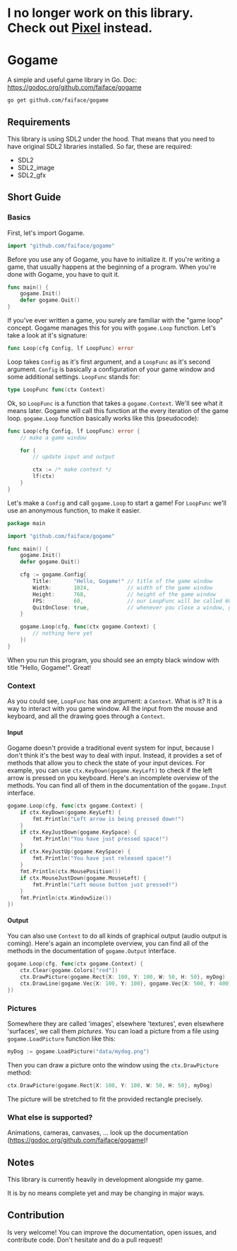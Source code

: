 # I no longer work on this library. Check out [Pixel](https://github.com/faiface/pixel) instead.

# Gogame

A simple and useful game library in Go. Doc: https://godoc.org/github.com/faiface/gogame

```
go get github.com/faiface/gogame
```

## Requirements

This library is using SDL2 under the hood. That means that you need to have original SDL2 libraries
installed. So far, these are required:

- SDL2
- SDL2_image
- SDL2_gfx

## Short Guide

### Basics

First, let's import Gogame.

```go
import "github.com/faiface/gogame"
```

Before you use any of Gogame, you have to initialize it. If you're writing a game, that usually
happens at the beginning of a program. When you're done with Gogame, you have to quit it.

```go
func main() {
	gogame.Init()
	defer gogame.Quit()
}
```

If you've ever written a game, you surely are familiar with the "game loop" concept. Gogame manages
this for you with `gogame.Loop` function. Let's take a look at it's signature:

```go
func Loop(cfg Config, lf LoopFunc) error
```

Loop takes `Config` as it's first argument, and a `LoopFunc` as it's second argument. `Config` is
basically a configuration of your game window and some additional settings. `LoopFunc` stands for:

```go
type LoopFunc func(ctx Context)
```

Ok, so `LoopFunc` is a function that takes a `gogame.Context`. We'll see what it means later. Gogame
will call this function at the every iteration of the game loop. `gogame.Loop` function basically
works like this (pseudocode):

```go
func Loop(cfg Config, lf LoopFunc) error {
	// make a game window

	for {
		// update input and output

		ctx := /* make context */
		lf(ctx)
	}
}
```

Let's make a `Config` and call `gogame.Loop` to start a game! For `LoopFunc` we'll use an
anonymous function, to make it easier.

```go
package main

import "github.com/faiface/gogame"

func main() {
	gogame.Init()
	defer gogame.Quit()

	cfg := gogame.Config{
		Title:       "Hello, Gogame!" // title of the game window
		Width:       1024,            // width of the game window
		Height:      768,             // height of the game window
		FPS:         60,              // our LoopFunc will be called 60 times per second
		QuitOnClose: true,            // whenever you close a window, game loop ends
	}

	gogame.Loop(cfg, func(ctx gogame.Context) {
		// nothing here yet
	})
}
```

When you run this program, you should see an empty black window with title "Hello, Gogame!". Great!

### Context

As you could see, `LoopFunc` has one argument: a `Context`. What is it? It is a way to interact with
you game window. All the input from the mouse and keyboard, and all the drawing goes through a
`Context`.

#### Input

Gogame doesn't provide a traditional event system for input, because I don't think it's the best
way to deal with input. Instead, it provides a set of methods that allow you to check the state of
your input devices. For example, you can use `ctx.KeyDown(gogame.KeyLeft)` to check if the left
arrow is pressed on you keyboard. Here's an incomplete overview of the methods. You can find all of
them in the documentation of the `gogame.Input` interface.

```go
gogame.Loop(cfg, func(ctx gogame.Context) {
	if ctx.KeyDown(gogame.KeyLeft) {
		fmt.Println("Left arrow is being pressed down!")
	}
	if ctx.KeyJustDown(gogame.KeySpace) {
		fmt.Println("You have just pressed space!")
	}
	if ctx.KeyJustUp(gogame.KeySpace) {
		fmt.Println("You have just released space!")
	}
	fmt.Println(ctx.MousePosition())
	if ctx.MouseJustDown(gogame.MouseLeft) {
		fmt.Println("Left mouse button just pressed!")
	}
	fmt.Println(ctx.WindowSize())
})
```

#### Output

You can also use `Context` to do all kinds of graphical output (audio output is coming). Here's
again an incomplete overview, you can find all of the methods in the documentation of
`gogame.Output` interface.

```go
gogame.Loop(cfg, func(ctx gogame.Context) {
	ctx.Clear(gogame.Colors["red"])
	ctx.DrawPicture(gogame.Rect{X: 100, Y: 100, W: 50, H: 50}, myDog)
	ctx.DrawLine(gogame.Vec{X: 100, Y: 100}, gogame.Vec{X: 500, Y: 400}, 10, gogame.Colors["red"])
})
```

### Pictures

Somewhere they are called 'images', elsewhere 'textures', even elsewhere 'surfaces', we call them
*pictures*. You can load a picture from a file using `gogame.LoadPicture` function like this:

```go
myDog := gogame.LoadPicture("data/mydog.png")
```

Then you can draw a picture onto the window using the `ctx.DrawPicture` method:

```go
ctx.DrawPicture(gogame.Rect{X: 100, Y: 100, W: 50, H: 50}, myDog)
```

The picture will be stretched to fit the provided rectangle precisely.

### What else is supported?

Animations, cameras, canvases, ... look up the documentation
(https://godoc.org/github.com/faiface/gogame)!

## Notes

This library is currently heavily in development alongside my game.

It is by no means complete yet and may be changing in major ways.

## Contribution

Is very welcome! You can improve the documentation, open issues, and contribute code.
Don't hesitate and do a pull request!
